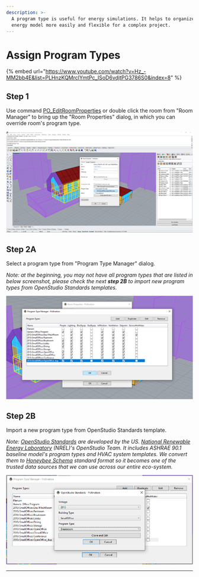 ```yaml
---
description: >-
  A program type is useful for energy simulations. It helps to organize and edit
  energy model more easily and flexible for a complex project.
---
```


# Assign Program Types

{% embed url="https://www.youtube.com/watch?v=Hz_-MM2bb4E&list=PLHnzKQMrclYmtPc_ISoD6vdjtPG3786S0&index=8" %}

## **Step 1**

Use command [PO\_EditRoomProperties](../pollination-commands/po\_editroomproperties.md) or double click the room from "Room Manager" to bring up the "Room Properties" dialog, in which you can override room's program type.

![Set room's program type from Room Properties dialog](<../../.gitbook/assets/image (78).png>)

## **Step 2A**

Select a program type from "Program Type Manager" dialog.

_Note: at the beginning, you may not have all program types that are listed in below screenshot, please check the next **step 2B** to import new program types from OpenStudio Standards templates._

![Program Type Manager](<../../.gitbook/assets/image (71).png>)

## **Step 2B**

Import a new program type from OpenStudio Standards template.

_Note:_ [_OpenStudio Standards_](https://github.com/NREL/openstudio-standards/) _are developed by the US._ [_National Renewable Energy Laboratory_](https://www.nrel.gov) _(NREL)'s OpenStudio Team. It includes ASHRAE 90.1 baseline model's program types and HVAC system templates. We convert them to_ [_Honeybee Schema_](https://www.ladybug.tools/honeybee-schema/model.html) _standard format so it becomes one of the trusted data sources that we can use across our entire eco-system._

![](<../../.gitbook/assets/image (63).png>)

***
